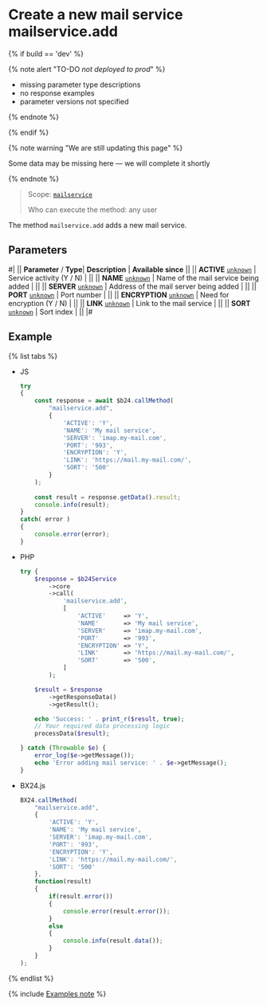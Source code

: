 # Create a new mail service mailservice.add

{% if build == 'dev' %}

{% note alert "TO-DO _not deployed to prod_" %}

- missing parameter type descriptions
- no response examples
- parameter versions not specified

{% endnote %}

{% endif %}

{% note warning "We are still updating this page" %}

Some data may be missing here — we will complete it shortly

{% endnote %}

> Scope: [`mailservice`](../scopes/permissions.md)
>
> Who can execute the method: any user

The method `mailservice.add` adds a new mail service.

## Parameters

#|
||  **Parameter** / **Type**| **Description** | **Available since** ||
|| **ACTIVE**
[`unknown`](../data-types.md) | Service activity (Y / N) | ||
|| **NAME**
[`unknown`](../data-types.md) | Name of the mail service being added | ||
|| **SERVER**
[`unknown`](../data-types.md) | Address of the mail server being added | ||
|| **PORT**
[`unknown`](../data-types.md) | Port number | ||
|| **ENCRYPTION**
[`unknown`](../data-types.md) | Need for encryption (Y / N) | ||
|| **LINK**
[`unknown`](../data-types.md) | Link to the mail service | ||
|| **SORT**
[`unknown`](../data-types.md) | Sort index | ||
|#

## Example

{% list tabs %}

- JS


    ```js
    try
    {
    	const response = await $b24.callMethod(
    		"mailservice.add",
    		{
    			'ACTIVE': 'Y',
    			'NAME': 'My mail service',
    			'SERVER': 'imap.my-mail.com',
    			'PORT': '993',
    			'ENCRYPTION': 'Y',
    			'LINK': 'https://mail.my-mail.com/',
    			'SORT': '500'
    		}
    	);
    	
    	const result = response.getData().result;
    	console.info(result);
    }
    catch( error )
    {
    	console.error(error);
    }
    ```

- PHP


    ```php
    try {
        $response = $b24Service
            ->core
            ->call(
                'mailservice.add',
                [
                    'ACTIVE'     => 'Y',
                    'NAME'       => 'My mail service',
                    'SERVER'     => 'imap.my-mail.com',
                    'PORT'       => '993',
                    'ENCRYPTION' => 'Y',
                    'LINK'       => 'https://mail.my-mail.com/',
                    'SORT'       => '500',
                ]
            );
    
        $result = $response
            ->getResponseData()
            ->getResult();
    
        echo 'Success: ' . print_r($result, true);
        // Your required data processing logic
        processData($result);
    
    } catch (Throwable $e) {
        error_log($e->getMessage());
        echo 'Error adding mail service: ' . $e->getMessage();
    }
    ```

- BX24.js

    ```js
    BX24.callMethod(
        "mailservice.add",
        {
            'ACTIVE': 'Y',
            'NAME': 'My mail service',
            'SERVER': 'imap.my-mail.com',
            'PORT': '993',
            'ENCRYPTION': 'Y',
            'LINK': 'https://mail.my-mail.com/',
            'SORT': '500'
        },
        function(result)
        {
            if(result.error())
            {
                console.error(result.error());
            }
            else
            {
                console.info(result.data());
            }
        }
    );
    ```

{% endlist %}

{% include [Examples note](../../_includes/examples.md) %}